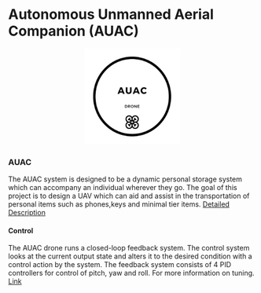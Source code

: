 # Autonomous Unmanned Aerial Companion (AUAC)

<p align = "center">
<img src = "https://github.com/AUAC-Technologies/Snyder-Drone/blob/master/AUAC_assets/original/AUAC_LOGO.jpg" width = "195" height = "195"/>
</p>

### AUAC
The AUAC system is designed to be a dynamic personal storage system which can accompany an individual wherever they go. The goal of this project is to design a UAV which can aid and assist in the transportation of personal items such as phones,keys and minimal tier items. [Detailed Description](https://github.com/nyameaama/Autonomous-UAV/blob/master/docs/description.md)

#### Control 
The AUAC drone runs a closed-loop feedback system. The control system looks at the current output state and alters it to the desired condition with a control action by the system. The feedback system consists of 4 PID controllers for control of pitch, yaw and roll. For more information on tuning. [Link]()
